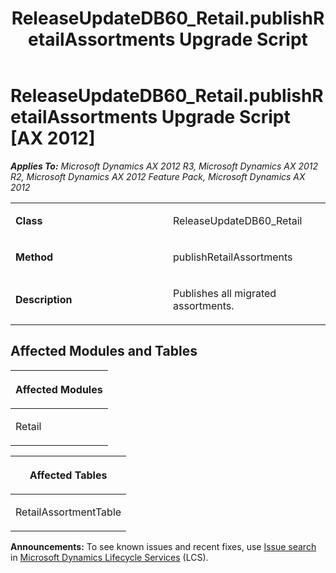 ﻿---
title: ReleaseUpdateDB60_Retail.publishRetailAssortments Upgrade Script
TOCTitle: ReleaseUpdateDB60_Retail.publishRetailAssortments Upgrade Script
ms:assetid: 9d146c1c-4ab6-3f2c-833f-af6bb9fcf83a
ms:mtpsurl: https://msdn.microsoft.com/en-us/library/JJ736619(v=AX.60)
ms:contentKeyID: 49710061
ms.date: 05/18/2015
mtps_version: v=AX.60
---

# ReleaseUpdateDB60\_Retail.publishRetailAssortments Upgrade Script [AX 2012]


_**Applies To:** Microsoft Dynamics AX 2012 R3, Microsoft Dynamics AX 2012 R2, Microsoft Dynamics AX 2012 Feature Pack, Microsoft Dynamics AX 2012_

<table>
<colgroup>
<col style="width: 50%" />
<col style="width: 50%" />
</colgroup>
<tbody>
<tr class="odd">
<td><p><strong>Class</strong></p></td>
<td><p>ReleaseUpdateDB60_Retail</p></td>
</tr>
<tr class="even">
<td><p><strong>Method</strong></p></td>
<td><p>publishRetailAssortments</p></td>
</tr>
<tr class="odd">
<td><p><strong>Description</strong></p></td>
<td><p>Publishes all migrated assortments.</p></td>
</tr>
</tbody>
</table>


## Affected Modules and Tables

<table>
<colgroup>
<col style="width: 100%" />
</colgroup>
<thead>
<tr class="header">
<th><p>Affected Modules</p></th>
</tr>
</thead>
<tbody>
<tr class="odd">
<td><p>Retail</p></td>
</tr>
</tbody>
</table>


<table>
<colgroup>
<col style="width: 100%" />
</colgroup>
<thead>
<tr class="header">
<th><p>Affected Tables</p></th>
</tr>
</thead>
<tbody>
<tr class="odd">
<td><p>RetailAssortmentTable</p></td>
</tr>
</tbody>
</table>

  
**Announcements:** To see known issues and recent fixes, use [Issue search](http://go.microsoft.com/fwlink/?linkid=389258) in [Microsoft Dynamics Lifecycle Services](http://go.microsoft.com/fwlink/?linkid=306505) (LCS).

